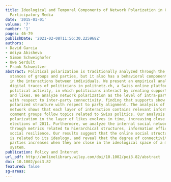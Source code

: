 ```yaml
---
title: Ideological and Temporal Components of Network Polarization in Online Political
  Participatory Media
date: '2015-01-01'
volume: '7'
number: '1'
pages: 46-79
publishDate: '2021-02-08T11:56:30.225968Z'
authors:
- David Garcia
- Adiya Abisheva
- Simon Schweighofer
- Uwe Serdult
- Frank Schweitzer
abstract: Political polarization is traditionally analyzed through the ideological
  stances of groups and parties, but it also has a behavioral component that manifests
  in the interactions between individuals. We present an empirical analysis of the
  digital traces of politicians in politnetz.ch, a Swiss online platform focused on
  political activity, in which politicians interact by creating support links, comments,
  and likes. We analyze network polarization as the level of intra-party cohesion
  with respect to inter-party connectivity, finding that supports show a very strongly
  polarized structure with respect to party alignment. The analysis of this multiplex
  network shows that each layer of interaction contains relevant information, where
  comment groups follow topics related to Swiss politics. Our analysis reveals that
  polarization in the layer of likes evolves in time, increasing close to the federal
  elections of 2011. Furthermore, we analyze the internal social network of each party
  through metrics related to hierarchical structures, information efficiency, and
  social resilience. Our results suggest that the online social structure of a party
  is related to its ideology, and reveal that the degree of connectivity across two
  parties increases when they are close in the ideological space of a multi-party
  system.
publication: Policy and Internet
url_pdf: http://onlinelibrary.wiley.com/doi/10.1002/poi3.82/abstract
doi: 10.1002/poi3.82
featured: false
sg-areas:
---
```

